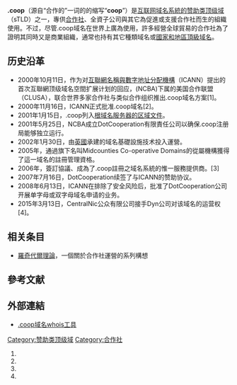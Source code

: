 **.coop**（源自“合作的”一词的的缩写“**coop**”）是[互联网](../Page/互联网.md "wikilink")[域名系統的](https://zh.wikipedia.org/wiki/域名系統 "wikilink")[赞助类顶级域](../Page/赞助类顶级域.md "wikilink")（sTLD）之一，專供[合作社](../Page/合作社.md "wikilink")、全資子公司與其它為促進或支援合作社而生的組織使用。不过，尽管.coop域名在世界上廣為使用，許多經營全球貿易的合作社為了證明其同時又是商業組織，通常也持有其它種類域名或[國家和地區頂級域名](https://zh.wikipedia.org/wiki/國家和地區頂級域名 "wikilink")。

## 历史沿革

  - 2000年10月11日，作为对[互聯網名稱與數字地址分配機構](https://zh.wikipedia.org/wiki/互聯網名稱與數字地址分配機構 "wikilink")（ICANN）提出的首次互聯網顶级域名空間扩展计划的回应，(NCBA)下属的美国合作联盟（CLUSA），联合世界多家合作社与类似合作组织推出.coop域名方案\[1\]。
  - 2000年11月16日，ICANN正式批准.coop域名\[2\]。
  - 2001年1月15日，.coop列入[根域名服务器的区域文件](https://zh.wikipedia.org/wiki/根域名服务器 "wikilink")。
  - 2001年5月25日，NCBA成立DotCooperation有限責任公司以确保.coop注册局能够独立运行。
  - 2002年1月30日，由[英國](https://zh.wikipedia.org/wiki/英國 "wikilink")承建的域名基礎設施技术投入運營。
  - 2005年，通過旗下名叫Midcounties Co-operative Domains的從屬機構獲得了這一域名的註冊管理資格。
  - 2006年，簽訂協議、成為了.coop註冊之域名系統的惟一服務提供商。\[3\]
  - 2007年7月16日，DotCooperation续签了与ICANN的赞助协议。
  - 2008年6月13日，ICANN在排除了安全风险后，批准了DotCooperation公司开展单字母或双字母域名申请的业务。
  - 2015年3月13日，CentralNic公众有限公司接手Dyn公司对该域名的运营权\[4\]。

## 相关条目

  - [羅奇代爾理論](https://zh.wikipedia.org/wiki/羅奇代爾理論 "wikilink")，一個關於合作社運營的系列構想

## 參考文献

## 外部連結

  - [.coop域名whois工具](http://whois.nic.coop)

[Category:赞助类顶级域](https://zh.wikipedia.org/wiki/Category:赞助类顶级域 "wikilink")
[Category:合作社](https://zh.wikipedia.org/wiki/Category:合作社 "wikilink")

1.
2.
3.
4.